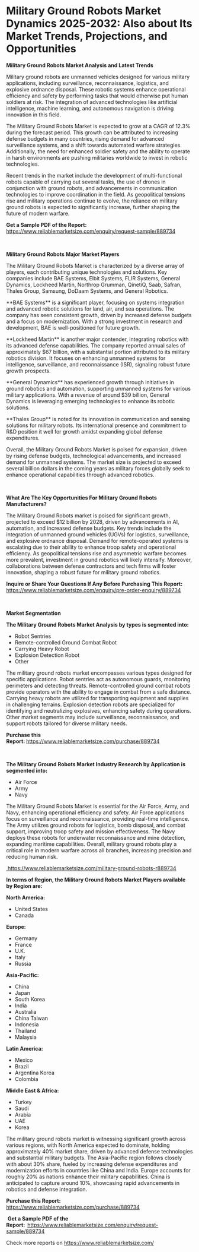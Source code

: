 <p><h1>Military Ground Robots Market Dynamics 2025-2032: Also about Its Market Trends, Projections, and Opportunities</h1></p><p><strong>Military Ground Robots Market Analysis and Latest Trends</strong></p>
<p><p>Military ground robots are unmanned vehicles designed for various military applications, including surveillance, reconnaissance, logistics, and explosive ordnance disposal. These robotic systems enhance operational efficiency and safety by performing tasks that would otherwise put human soldiers at risk. The integration of advanced technologies like artificial intelligence, machine learning, and autonomous navigation is driving innovation in this field.</p><p>The Military Ground Robots Market is expected to grow at a CAGR of 12.3% during the forecast period. This growth can be attributed to increasing defense budgets in many countries, rising demand for advanced surveillance systems, and a shift towards automated warfare strategies. Additionally, the need for enhanced soldier safety and the ability to operate in harsh environments are pushing militaries worldwide to invest in robotic technologies.</p><p>Recent trends in the market include the development of multi-functional robots capable of carrying out several tasks, the use of drones in conjunction with ground robots, and advancements in communication technologies to improve coordination in the field. As geopolitical tensions rise and military operations continue to evolve, the reliance on military ground robots is expected to significantly increase, further shaping the future of modern warfare.</p></p>
<p><strong>Get a Sample PDF of the Report:&nbsp;</strong> <a href="https://www.reliablemarketsize.com/enquiry/request-sample/889734?utm_campaign=3516&utm_medium=2&utm_source=Github&utm_content=ia&utm_term=08042025&utm_id=military-ground-robots">https://www.reliablemarketsize.com/enquiry/request-sample/889734</a></p>
<p>&nbsp;</p>
<p><strong>Military Ground Robots Major Market Players</strong></p>
<p><p>The Military Ground Robots Market is characterized by a diverse array of players, each contributing unique technologies and solutions. Key companies include BAE Systems, Elbit Systems, FLIR Systems, General Dynamics, Lockheed Martin, Northrop Grumman, QinetiQ, Saab, Safran, Thales Group, Samsung, DoDaam Systems, and General Robotics. </p><p>**BAE Systems** is a significant player, focusing on systems integration and advanced robotic solutions for land, air, and sea operations. The company has seen consistent growth, driven by increased defense budgets and a focus on modernization. With a strong investment in research and development, BAE is well-positioned for future growth.</p><p>**Lockheed Martin** is another major contender, integrating robotics with its advanced defense capabilities. The company reported annual sales of approximately $67 billion, with a substantial portion attributed to its military robotics division. It focuses on enhancing unmanned systems for intelligence, surveillance, and reconnaissance (ISR), signaling robust future growth prospects.</p><p>**General Dynamics** has experienced growth through initiatives in ground robotics and automation, supporting unmanned systems for various military applications. With a revenue of around $39 billion, General Dynamics is leveraging emerging technologies to enhance its robotic solutions.</p><p>**Thales Group** is noted for its innovation in communication and sensing solutions for military robots. Its international presence and commitment to R&D position it well for growth amidst expanding global defense expenditures.</p><p>Overall, the Military Ground Robots Market is poised for expansion, driven by rising defense budgets, technological advancements, and increased demand for unmanned systems. The market size is projected to exceed several billion dollars in the coming years as military forces globally seek to enhance operational capabilities through advanced robotics.</p></p>
<p>&nbsp;</p>
<p><strong>What Are The Key Opportunities For Military Ground Robots Manufacturers?</strong></p>
<p><p>The Military Ground Robots market is poised for significant growth, projected to exceed $12 billion by 2028, driven by advancements in AI, automation, and increased defense budgets. Key trends include the integration of unmanned ground vehicles (UGVs) for logistics, surveillance, and explosive ordnance disposal. Demand for remote-operated systems is escalating due to their ability to enhance troop safety and operational efficiency. As geopolitical tensions rise and asymmetric warfare becomes more prevalent, investment in ground robotics will likely intensify. Moreover, collaborations between defense contractors and tech firms will foster innovation, shaping a robust future for military ground robotics.</p></p>
<p><strong>Inquire or Share Your Questions If Any Before Purchasing This Report:</strong> <a href="https://www.reliablemarketsize.com/enquiry/pre-order-enquiry/889734?utm_campaign=3516&utm_medium=2&utm_source=Github&utm_content=ia&utm_term=08042025&utm_id=military-ground-robots">https://www.reliablemarketsize.com/enquiry/pre-order-enquiry/889734</a></p>
<p>&nbsp;</p>
<p><strong>Market Segmentation</strong></p>
<p><strong>The Military Ground Robots Market Analysis by types is segmented into:</strong></p>
<p><ul><li>Robot Sentries</li><li>Remote-controlled Ground Combat Robot</li><li>Carrying Heavy Robot</li><li>Explosion Detection Robot</li><li>Other</li></ul></p>
<p><p>The military ground robots market encompasses various types designed for specific applications. Robot sentries act as autonomous guards, monitoring perimeters and detecting threats. Remote-controlled ground combat robots provide operators with the ability to engage in combat from a safe distance. Carrying heavy robots are utilized for transporting equipment and supplies in challenging terrains. Explosion detection robots are specialized for identifying and neutralizing explosives, enhancing safety during operations. Other market segments may include surveillance, reconnaissance, and support robots tailored for diverse military needs.</p></p>
<p><strong>Purchase this Report:&nbsp;</strong><a href="https://www.reliablemarketsize.com/purchase/889734?utm_campaign=3516&utm_medium=2&utm_source=Github&utm_content=ia&utm_term=08042025&utm_id=military-ground-robots">https://www.reliablemarketsize.com/purchase/889734</a></p>
<p>&nbsp;</p>
<p><strong>The Military Ground Robots Market Industry Research by Application is segmented into:</strong></p>
<p><ul><li>Air Force</li><li>Army</li><li>Navy</li></ul></p>
<p><p>The Military Ground Robots Market is essential for the Air Force, Army, and Navy, enhancing operational efficiency and safety. Air Force applications focus on surveillance and reconnaissance, providing real-time intelligence. The Army utilizes ground robots for logistics, bomb disposal, and combat support, improving troop safety and mission effectiveness. The Navy deploys these robots for underwater reconnaissance and mine detection, expanding maritime capabilities. Overall, military ground robots play a critical role in modern warfare across all branches, increasing precision and reducing human risk.</p></p>
<p><a href="https://www.reliablemarketsize.com/military-ground-robots-r889734?utm_campaign=3516&utm_medium=2&utm_source=Github&utm_content=ia&utm_term=08042025&utm_id=military-ground-robots">&nbsp;https://www.reliablemarketsize.com/military-ground-robots-r889734</a></p>
<p><strong>In terms of Region, the Military Ground Robots Market Players available by Region are:</strong></p>
<p>
    <p> <strong> North America: </strong>
        <ul>
            <li>United States</li>
            <li>Canada</li>
        </ul>
        </p> 
    <p> <strong> Europe: </strong>
        <ul>
            <li>Germany</li>
            <li>France</li>
            <li>U.K.</li>
            <li>Italy</li>
            <li>Russia</li>
        </ul>
        </p> 
    <p> <strong> Asia-Pacific: </strong>
        <ul>
            <li>China</li>
            <li>Japan</li>
            <li>South Korea</li>
            <li>India</li>
            <li>Australia</li>
            <li>China Taiwan</li>
            <li>Indonesia</li>
            <li>Thailand</li>
            <li>Malaysia</li>
        </ul>
        </p> 
    <p> <strong> Latin America: </strong>
        <ul>
            <li>Mexico</li>
            <li>Brazil</li>
            <li>Argentina Korea</li>
            <li>Colombia</li>
        </ul>
        </p> 
    <p> <strong> Middle East & Africa: </strong>
        <ul>
            <li>Turkey</li>
            <li>Saudi</li>
            <li>Arabia</li>
            <li>UAE</li>
            <li>Korea</li>
        </ul>
    </p>
    </p>
<p><p>The military ground robots market is witnessing significant growth across various regions, with North America expected to dominate, holding approximately 40% market share, driven by advanced defense technologies and substantial military budgets. The Asia-Pacific region follows closely with about 30% share, fueled by increasing defense expenditures and modernization efforts in countries like China and India. Europe accounts for roughly 20% as nations enhance their military capabilities. China is anticipated to capture around 10%, showcasing rapid advancements in robotics and defense integration.</p></p>
<p><strong>Purchase this Report: </strong><a href="https://www.reliablemarketsize.com/purchase/889734?utm_campaign=3516&utm_medium=2&utm_source=Github&utm_content=ia&utm_term=08042025&utm_id=military-ground-robots">https://www.reliablemarketsize.com/purchase/889734</a></p>
<p>&nbsp;<strong>Get a Sample PDF of the Report:&nbsp;&nbsp;</strong><a href="https://www.reliablemarketsize.com/enquiry/request-sample/889734?utm_campaign=3516&utm_medium=2&utm_source=Github&utm_content=ia&utm_term=08042025&utm_id=military-ground-robots">https://www.reliablemarketsize.com/enquiry/request-sample/889734</a></p>
<p><strong></strong></p>
<p>Check more reports on <a href="https://www.reliablemarketsize.com/?utm_campaign=3516&utm_medium=2&utm_source=Github&utm_content=ia&utm_term=08042025&utm_id=military-ground-robots">https://www.reliablemarketsize.com/</a></p>